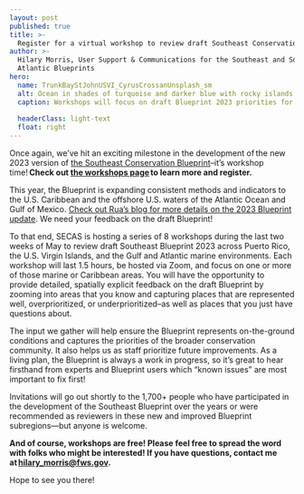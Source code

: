 ```yaml
---
layout: post
published: true
title: >-
  Register for a virtual workshop to review draft Southeast Conservation Blueprint 2023
author: >-
  Hilary Morris, User Support & Communications for the Southeast and South
  Atlantic Blueprints
hero:
  name: TrunkBayStJohnUSVI_CyrusCrossanUnsplash_sm
  alt: Ocean in shades of turquoise and darker blue with rocky islands in the background and foreground covered with scrubby green vegetation.
  caption: Workshops will focus on draft Blueprint 2023 priorities for Puerto Rico, the U.S. Virgin Islands, and the deeper offshore marine waters of the Atlantic Ocean and Gulf of Mexico. Photo of Trunk Bay in St. John, USVI by <a href="https://unsplash.com/@cys_escapes?utm_source=unsplash&utm_medium=referral&utm_content=creditCopyText">Cyrus Crossan</a> on <a href="https://unsplash.com/photos/2fSeJFPHCHM?utm_source=unsplash&utm_medium=referral&utm_content=creditCopyText">Unsplash</a>.
  
  headerClass: light-text
  float: right
---
```

Once again, we’ve hit an exciting milestone in the development of the new 2023 version of [the Southeast Conservation Blueprint](http://secassoutheast.org/blueprint)–it’s workshop time! **Check out [the workshops page](http://secassoutheast.org/workshops) to learn more and register.**

This year, the Blueprint is expanding consistent methods and indicators to the U.S. Caribbean and the offshore U.S. waters of the Atlantic Ocean and Gulf of Mexico. [Check out Rua’s blog for more details on the 2023 Blueprint update](http://secassoutheast.org/2023/03/28/Likely-Blueprint-improvements-for-2023.html). We need your feedback on the draft Blueprint!

To that end, SECAS is hosting a series of 8 workshops during the last two weeks of May to review draft Southeast Blueprint 2023 across Puerto Rico, the U.S. Virgin Islands, and the Gulf and Atlantic marine environments.<!--more--> Each workshop will last 1.5 hours, be hosted via Zoom, and focus on one or more of those marine or Caribbean areas. You will have the opportunity to provide detailed, spatially explicit feedback on the draft Blueprint by zooming into areas that you know and capturing places that are represented well, overprioritized, or underprioritized–as well as places that you just have questions about. 

The input we gather will help ensure the Blueprint represents on-the-ground conditions and captures the priorities of the broader conservation community. It also helps us as staff prioritize future improvements. As a living plan, the Blueprint is always a work in progress, so it’s great to hear firsthand from experts and Blueprint users which “known issues” are most important to fix first! 

Invitations will go out shortly to the 1,700+ people who have participated in the development of the Southeast Blueprint over the years or were recommended as reviewers in these new and improved Blueprint subregions—but anyone is welcome. 

**And of course, workshops are free! Please feel free to spread the word with folks who might be interested! If you have questions, contact me at [hilary_morris@fws.gov](mailto:hilary_morris@fws.gov).** 

Hope to see you there!
